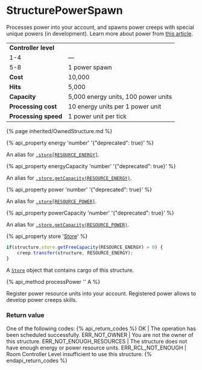 # StructurePowerSpawn

<img src="img/powerSpawn.png" alt="" align="right" />

Processes power into your account, and spawns power creeps with special unique powers (in development).
Learn more about power from [this article](/power.html).

<table class="table gameplay-info">
    <tbody>
    <tr>
        <td colspan="2"><strong>Controller level</strong></td>
    </tr>
    <tr>
        <td>1-4</td>
        <td>—</td>
    </tr>
    <tr>
        <td>5-8</td>
        <td>1 power spawn</td>
    </tr>
    <tr>
        <td><strong>Cost</strong></td>
        <td>10,000</td>
    </tr>
    <tr>
        <td><strong>Hits</strong></td>
        <td>5,000</td>
    </tr>
    <tr>
        <td><strong>Capacity</strong></td>
        <td>5,000 energy units, 100 power units</td>
    </tr>
    <tr>
        <td><strong>Processing cost</strong></td>
        <td>10 energy units per 1 power unit</td>
    </tr>
    <tr>
        <td><strong>Processing speed</strong></td>
        <td>1 power unit per tick</td>
    </tr>
    </tbody>
</table>

{% page inherited/OwnedStructure.md %}


{% api_property energy 'number' '{"deprecated": true}' %}
                                                                
An alias for [`.store[RESOURCE_ENERGY]`](#StructureExtension.store).



{% api_property energyCapacity 'number' '{"deprecated": true}' %}
                                                                                                                
An alias for [`.store.getCapacity(RESOURCE_ENERGY)`](#Store.getCapacity).



{% api_property power 'number' '{"deprecated": true}' %}
                                                               
An alias for [`.store[RESOURCE_POWER]`](#StructureExtension.store).



{% api_property powerCapacity 'number' '{"deprecated": true}' %}
                                                                                                               
An alias for [`.store.getCapacity(RESOURCE_POWER)`](#Store.getCapacity).

{% api_property store '<a href="#Store">Store</a>' %}

```javascript
if(structure.store.getFreeCapacity(RESOURCE_ENERGY) > 0) {
    creep.transfer(structure, RESOURCE_ENERGY);
}
```


A [`Store`](#Store) object that contains cargo of this structure.


{% api_method processPower '' A %}



Register power resource units into your account. Registered power allows to develop power creeps skills. 



### Return value

One of the following codes:
{% api_return_codes %}
OK | The operation has been scheduled successfully.
ERR_NOT_OWNER | You are not the owner of this structure.
ERR_NOT_ENOUGH_RESOURCES | The structure does not have enough energy or power resource units.
ERR_RCL_NOT_ENOUGH | Room Controller Level insufficient to use this structure.
{% endapi_return_codes %}

